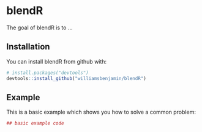 
<!-- README.md is generated from README.Rmd. Please edit that file -->
blendR
======

The goal of blendR is to ...

Installation
------------

You can install blendR from github with:

``` r
# install.packages("devtools")
devtools::install_github("williamsbenjamin/blendR")
```

Example
-------

This is a basic example which shows you how to solve a common problem:

``` r
## basic example code
```
